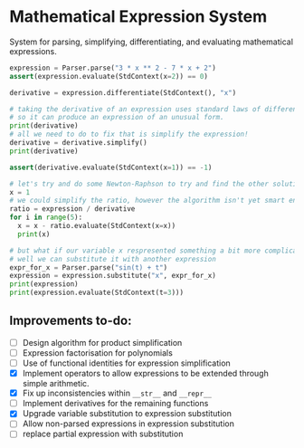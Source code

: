 # Mathematical Expression System

System for parsing, simplifying, differentiating, and evaluating mathematical expressions.

```py
expression = Parser.parse("3 * x ** 2 - 7 * x + 2")
assert(expression.evaluate(StdContext(x=2)) == 0)

derivative = expression.differentiate(StdContext(), "x")

# taking the derivative of an expression uses standard laws of differentiation,
# so it can produce an expression of an unusual form.
print(derivative)
# all we need to do to fix that is simplify the expression!
derivative = derivative.simplify()
print(derivative)

assert(derivative.evaluate(StdContext(x=1)) == -1)

# let's try and do some Newton-Raphson to try and find the other solution.
x = 1
# we could simplify the ratio, however the algorithm isn't yet smart enough to know how to manipulate fractions.
ratio = expression / derivative
for i in range(5):
  x = x - ratio.evaluate(StdContext(x=x))
  print(x)

# but what if our variable x respresented something a bit more complicated?
# well we can substitute it with another expression
expr_for_x = Parser.parse("sin(t) + t")
expression = expression.substitute("x", expr_for_x)
print(expression)
print(expression.evaluate(StdContext(t=3)))
```

## Improvements to-do:

- [ ] Design algorithm for product simplification
- [ ] Expression factorisation for polynomials
- [ ] Use of functional identities for expression simplification
- [x] Implement operators to allow expressions to be extended through simple arithmetic.
- [x] Fix up inconsistencies within `__str__` and `__repr__`
- [ ] Implement derivatives for the remaining functions
- [x] Upgrade variable substitution to expression substitution
- [ ] Allow non-parsed expressions in expression substitution
- [ ] replace partial expression with substitution